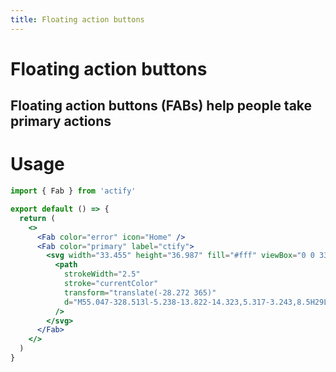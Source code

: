 ```yaml
---
title: Floating action buttons
---
```


# Floating action buttons

## Floating action buttons (FABs) help people take primary actions

# Usage

<usage name="fab"></usage>

```jsx
import { Fab } from 'actify'

export default () => {
  return (
    <>
      <Fab color="error" icon="Home" />
      <Fab color="primary" label="ctify">
        <svg width="33.455" height="36.987" fill="#fff" viewBox="0 0 33.455 36.987" xmlns="http://www.w3.org/2000/svg">
          <path
            strokeWidth="2.5"
            stroke="currentColor"
            transform="translate(-28.272 365)"
            d="M55.047-328.513l-5.238-13.822-14.323,5.317-3.243,8.5H29L42.821-364.5h4.359L61-328.513Zm-6.067-15.969.829,2.147-.829-2.147-5.308-13.745-7.123,18.445"
          />
        </svg>
      </Fab>
    </>
  )
}
```
